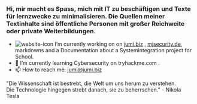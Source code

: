 ### Hi, mir macht es Spass, mich mit IT zu beschäftigen und Texte für lernzwecke zu minimalisieren. Die Quellen meiner Textinhalte sind öffentliche Personen mit großer Reichweite oder private Weiterbildungen.

- ![website-icon](https://jumi.biz/assets/img/ico/jumi.ico) I’m currently working on  on [jumi.biz](https://jumi.biz) , [mjsecurity.de](https://mjsecurity.de), markdowns and a Documentation about a Systemintegration project for School.
- 🌱 I’m currently learning Cybersecurity on tryhackme.com .
- 📫 How to reach me: jumi@jumi.biz

"Die Wissenschaft ist bestrebt, die Welt um uns herum zu verstehen.<br>
Die Technologie hingegen strebt danach, sie zu beherrschen." - Nikola Tesla
